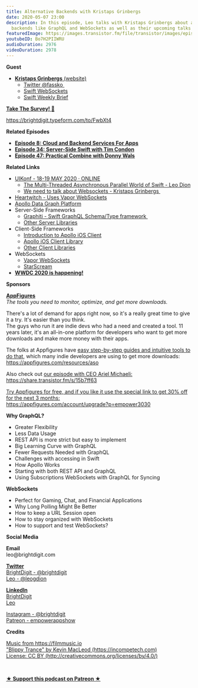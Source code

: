 ```yaml
---
title: Alternative Backends with Kristaps Grinbergs
date: 2020-05-07 23:00
description: In this episode, Leo talks with Kristaps Grinbergs about alternative
  backends like GraphQL and WebSockets as well as their upcoming talks at UIKonf.
featuredImage: https://images.transistor.fm/file/transistor/images/episode/251311/full_1588909876-artwork.jpg
youtubeID: Bo7H2PIIWRU
audioDuration: 2976
videoDuration: 2978
---
```

<p><b>Guest</b></p><ul><li>
<a href="https://kristaps.me/"><strong>Kristaps Grinbergs</strong> (website)</a><ul>
<li><a href="https://twitter.com/fassko">Twitter @fassko </a></li>
<li><a href="https://swiftwebsockets.com/">Swift WebSockets</a></li>
<li><a href="https://swiftweekly.github.io">Swift Weekly Brief</a></li>
</ul>
</li></ul><p><b><a href="https://brightdigit.typeform.com/to/FwbXt4">Take The Survey! 🙏</a></b></p><p><a href="https://brightdigit.typeform.com/to/FwbXt4">https://brightdigit.typeform.com/to/FwbXt4</a></p><p><b>Related Episodes</b></p><ul>
<li><a href="https://share.transistor.fm/s/ffcb9fc1"><strong>Episode 8: Cloud and Backend Services For Apps</strong></a></li>
<li><a href="https://share.transistor.fm/s/bf0516f2"><strong>Episode 34: Server-Side Swift with Tim Condon</strong></a></li>
<li><a href="https://share.transistor.fm/s/8442feb7"><strong>Episode 47: Practical Combine with Donny Wals</strong></a></li>
</ul><p><b>Related Links</b></p><ul>
<li>
<a href="https://uikonf.com">UIKonf - 18-19 MAY 2020 · ONLINE</a><ul>
<li><a href="https://cfp.uikonf.com/proposals/132">The Multi-Threaded Asynchronous Parallel World of Swift - Leo Dion</a></li>
<li><a href="https://cfp.uikonf.com/proposals/34">We need to talk about Websockets - Kristaps Grinbergs </a></li>
</ul>
</li>
<li><a href="https://heartwitch.app">Heartwitch - Uses Vapor WebSockets</a></li>
<li><a href="https://www.apollographql.com">Apollo Data Graph Platform</a></li>
<li>Server-Side Frameworks<ul>
<li><a href="https://github.com/GraphQLSwift/Graphiti">Graphiti - Swift GraphQL Schema/Type framework </a></li>
<li><a href="https://graphql.org/code/#server-libraries">Other Server Libraries</a></li>
</ul>
</li>
<li>Client-Side Frameworks<ul>
<li><a href="https://twitter.com/apollographql/status/1257762047917465600%20">Introduction to Apollo iOS Client</a></li>
<li><a href="https://github.com/apollographql/apollo-ios">Apollo iOS Client Library</a></li>
<li><a href="https://graphql.org/code/#graphql-clients%20">Other Client Libraries</a></li>
</ul>
</li>
<li>WebSockets<ul>
<li><a href="https://docs.vapor.codes/3.0/websocket/getting-started/">Vapor WebSockets</a></li>
<li><a href="https://github.com/daltoniam/Starscream">StarScream</a></li>
</ul>
</li>
<li><a href="https://developer.apple.com/wwdc20/"><strong>WWDC 2020 is happening!</strong></a></li>
</ul><p><b>Sponsors</b></p><p><a href="https://appfigures.com/account/upgrade?p=empower3030"><strong>AppFigures</strong></a><strong><br></strong><em>The tools you need to monitor, optimize, and get more downloads.</em><strong></strong></p><p>There's a lot of demand for apps right now, so it's a really great time to give it a try. It's easier than you think.<br>The guys who run it are indie devs who had a need and created a tool. 11 years later, it's an all-in-one platform for developers who want to get more downloads and make more money with their apps.</p><p>The folks at Appfigures have <a href="https://appfigures.com/resources/aso">easy step-by-step guides and intuitive tools to do that</a>, which many indie developers are using to get more downloads:<br><a href="https://appfigures.com/resources/aso">https://appfigures.com/resources/aso</a></p><p>Also check out <a href="https://share.transistor.fm/s/15b7ff63">our episode with CEO Ariel Michaeli:<br>https://share.transistor.fm/s/15b7ff63</a></p><p><a href="https://appfigures.com/account/upgrade?p=empower3030">Try Appfigures for free, and if you like it use the special link to get 30% off for the next 3 months:</a><a href="https://www.linode.com/?r=97e09acbd5d304d87dadef749491d245e71c74e7"><br></a><a href="https://appfigures.com/account/upgrade?p=empower3030">https://appfigures.com/account/upgrade?p=empower3030</a></p><p><b>Why GraphQL?</b></p><ul>
<li>Greater Flexibility</li>
<li>Less Data Usage</li>
<li>REST API is more strict but easy to implement</li>
<li>Big Learning Curve with GraphQL</li>
<li>Fewer Requests Needed with GraphQL</li>
<li>Challenges with accessing in Swift</li>
<li>How Apollo Works</li>
<li>Starting with both REST API and GraphQL</li>
<li>Using Subscriptions WebSockets with GraphQL for Syncing</li>
</ul><p><b>WebSockets</b></p><ul>
<li>Perfect for Gaming, Chat, and Financial Applications</li>
<li>Why Long Polling Might Be Better</li>
<li>How to keep a URL Session open</li>
<li>How to stay organized with WebSockets</li>
<li>How to support and test WebSockets?</li>
</ul><p><b>Social Media</b></p><p><strong>Email</strong><br>leo@brightdigit.com</p><p><a href="https://twitter.com/brightdigit"><strong>Twitter </strong><br>BrightDigit - @brightdigit</a><br><a href="https://twitter.com/leogdion">Leo - @leogdion</a></p><p><a href="https://www.linkedin.com/company/bright-digit"><strong>LinkedIn</strong><br>BrightDigit</a><br><a href="https://www.linkedin.com/in/leogdion/">Leo</a></p><p><a href="https://www.instagram.com/brightdigit/">Instagram - @brightdigit</a><br><a href="https://www.patreon.com/empowerappsshow">Patreon - empowerappshow</a></p><p><b>Credits</b></p><p><a href="https://filmmusic.io/">Music from https://filmmusic.io</a><br><a href="https://incompetech.com/">"Blippy Trance" by Kevin MacLeod (https://incompetech.com)</a><br><a href="http://creativecommons.org/licenses/by/4.0/">License: CC BY (http://creativecommons.org/licenses/by/4.0/)</a></p><p><br></p><p><strong><a rel="payment" title="★ Support this podcast on Patreon ★" href="https://www.patreon.com/empowerappsshow">★ Support this podcast on Patreon ★</a></strong></p>
      